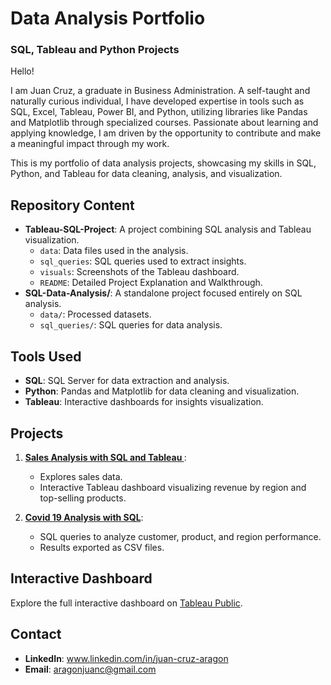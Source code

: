 # Data Analysis Portfolio
### SQL, Tableau and Python Projects

Hello!

I am Juan Cruz, a graduate in Business Administration. A self-taught and naturally curious individual, I have developed expertise in tools such as SQL, Excel, Tableau, Power BI, and Python, utilizing libraries like Pandas and Matplotlib through specialized courses. Passionate about learning and applying knowledge, I am driven by the opportunity to contribute and make a meaningful impact through my work.

This is my portfolio of data analysis projects, showcasing my skills in SQL, Python, and Tableau for data cleaning, analysis, and visualization.

## Repository Content
- **Tableau-SQL-Project**: A project combining SQL analysis and Tableau visualization.
  - `data`: Data files used in the analysis.
  - `sql_queries`: SQL queries used to extract insights.
  - `visuals`: Screenshots of the Tableau dashboard.
  - `README`: Detailed Project Explanation and Walkthrough.
- **SQL-Data-Analysis/**: A standalone project focused entirely on SQL analysis.
  - `data/`: Processed datasets.
  - `sql_queries/`: SQL queries for data analysis.

## Tools Used
- **SQL**: SQL Server for data extraction and analysis.
- **Python**: Pandas and Matplotlib for data cleaning and visualization.
- **Tableau**: Interactive dashboards for insights visualization.

## Projects
1. **[Sales Analysis with SQL and Tableau ](Tableau_SQL_Project/README.md)**:
   - Explores sales data.
   - Interactive Tableau dashboard visualizing revenue by region and top-selling products.

2. **[Covid 19 Analysis with SQL](SQL-Data-Analysis/README.md)**:
   - SQL queries to analyze customer, product, and region performance.
   - Results exported as CSV files.

## Interactive Dashboard
Explore the full interactive dashboard on [Tableau Public](https://public.tableau.com/app/profile/juan.cruz.aragon/vizzes).

## Contact
- **LinkedIn**: www.linkedin.com/in/juan-cruz-aragon
- **Email**: aragonjuanc@gmail.com
